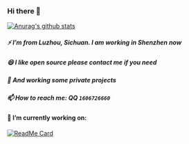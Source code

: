 ### Hi there 👋


<!-- **SilurianYang/SilurianYang** is a ✨ _special_ ✨ repository because its `README.md` (this file) appears on your GitHub profile.

Here are some ideas to get you started:

- 🔭 I’m currently working on ...
- 🌱 I’m currently learning ...
- 👯 I’m looking to collaborate on ...
- 🤔 I’m looking for help with ...
- 💬 Ask me about ...
- 📫 How to reach me: ...
- 😄 Pronouns: ...
- ⚡ Fun fact: ... -->


[![Anurag's github stats](https://github-readme-stats.vercel.app/api?username=SilurianYang&count_private=true&show_icons=true&bg_color=50,9C27B0,F44336&title_color=FFEB3B&text_color=fff&icon_color=8BC34A)](https://github.com/anuraghazra/github-readme-stats)

##### ⚡ I’m from Luzhou, Sichuan. I am working in Shenzhen now
##### 😄 I like open source please contact me if you need
##### 🌱 And working some private projects
##### 📫 How to reach me: QQ `1606726660`

#### 🔭 I’m currently working on:
[![ReadMe Card](https://github-readme-stats.vercel.app/api/pin?username=SilurianYang&repo=uni-simple-router)](https://github.com/anuraghazra/github-readme-stats)
